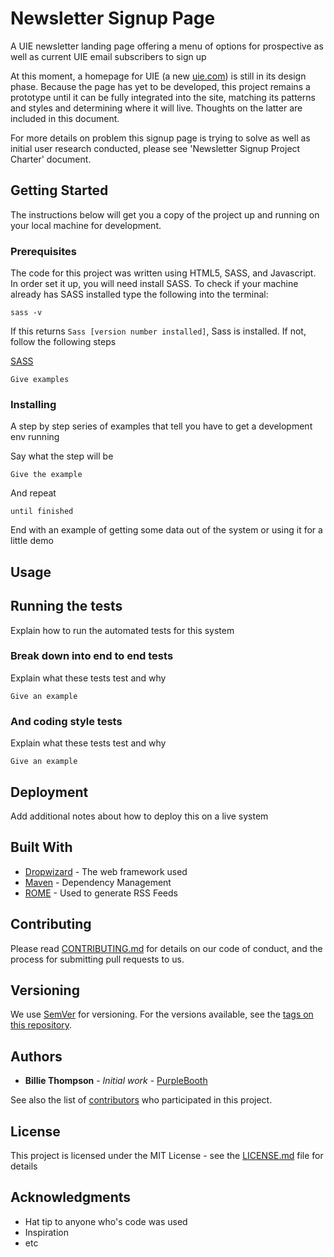 # Newsletter Signup Page

A UIE newsletter landing page offering a menu of options for prospective as well as current UIE email subscribers to sign up

At this moment, a homepage for UIE (a new [uie.com](https://www.uie.com/)) is still in its design phase. Because the page has yet to be developed, this project remains a prototype until it can be fully integrated into the site, matching its patterns and styles and determining where it will live. Thoughts on the latter are included in this document.

For more details on problem this signup page is trying to solve as well as initial user research conducted, please see 'Newsletter Signup Project Charter' document.

## Getting Started

The instructions below will get you a copy of the project up and running on your local machine for development.

### Prerequisites

The code for this project was written using HTML5, SASS, and Javascript. In order set it up, you will need install SASS. To check if your machine already has SASS installed type the following into the terminal:
```
sass -v
```
If this returns `Sass [version number installed]`, Sass is installed. If not, follow the following steps

[SASS](http://sass-lang.com/install)

```
Give examples
```

### Installing

A step by step series of examples that tell you have to get a development env running

Say what the step will be

```
Give the example
```

And repeat

```
until finished
```

End with an example of getting some data out of the system or using it for a little demo

## Usage

## Running the tests

Explain how to run the automated tests for this system

### Break down into end to end tests

Explain what these tests test and why

```
Give an example
```

### And coding style tests

Explain what these tests test and why

```
Give an example
```

## Deployment

Add additional notes about how to deploy this on a live system

## Built With

* [Dropwizard](http://www.dropwizard.io/1.0.2/docs/) - The web framework used
* [Maven](https://maven.apache.org/) - Dependency Management
* [ROME](https://rometools.github.io/rome/) - Used to generate RSS Feeds

## Contributing

Please read [CONTRIBUTING.md](https://gist.github.com/PurpleBooth/b24679402957c63ec426) for details on our code of conduct, and the process for submitting pull requests to us.

## Versioning

We use [SemVer](http://semver.org/) for versioning. For the versions available, see the [tags on this repository](https://github.com/your/project/tags).

## Authors

* **Billie Thompson** - *Initial work* - [PurpleBooth](https://github.com/PurpleBooth)

See also the list of [contributors](https://github.com/your/project/contributors) who participated in this project.

## License

This project is licensed under the MIT License - see the [LICENSE.md](LICENSE.md) file for details

## Acknowledgments

* Hat tip to anyone who's code was used
* Inspiration
* etc
